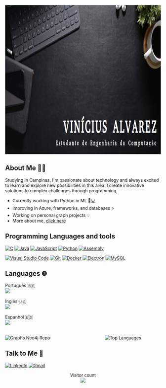 <img src="Picture_1.png" width="1000" height="480">

## About Me 🙋‍♂️
Studying in Campinas, I'm passionate about technology and always excited to learn and explore new possibilities in this area. I create innovative solutions to complex challenges through programming.

- Currently working with Python in ML 🧠💻
- Improving in Azure, frameworks, and databases ⚡️
- Working on personal graph projects 💡
- More about me, [click here](https://drive.google.com/drive/folders/176Bvo3XTh4Bc4uWHyy0XSqJcPQHxWDW7?usp=sharing)

## Programming Languages and tools
[![C](https://img.shields.io/badge/-C-A8B9CC?style=for-the-badge&logo=c&logoColor=white)](https://en.wikipedia.org/wiki/C_(programming_language))
[![Java](https://img.shields.io/badge/-Java-007396?style=for-the-badge&logo=java&logoColor=white)](https://www.java.com/)
[![JavaScript](https://img.shields.io/badge/-JavaScript-F7DF1E?style=for-the-badge&logo=javascript&logoColor=black)](https://developer.mozilla.org/en-US/docs/Web/JavaScript)
[![Python](https://img.shields.io/badge/-Python-3776AB?style=for-the-badge&logo=python&logoColor=white)](https://www.python.org/)
[![Assembly](https://img.shields.io/badge/-Assembly-008000?style=for-the-badge&logo=assembly&logoColor=white)](https://en.wikipedia.org/wiki/Assembly_language)

[![Visual Studio Code](https://img.shields.io/badge/-Visual%20Studio%20Code-007ACC?style=for-the-badge&logo=visual-studio-code&logoColor=white)](https://code.visualstudio.com/)
[![Git](https://img.shields.io/badge/-Git-F05032?style=for-the-badge&logo=git&logoColor=white)](https://git-scm.com/)
[![Docker](https://img.shields.io/badge/-Docker-2496ED?style=for-the-badge&logo=docker&logoColor=white)](https://www.docker.com/)
[![Electron](https://img.shields.io/badge/-Electron-47848F?style=for-the-badge&logo=electron&logoColor=white)](https://www.electronjs.org/)
[![MySQL](https://img.shields.io/badge/-MySQL-4479A1?style=for-the-badge&logo=mysql&logoColor=white)](https://www.mysql.com/)

## Languages 🌐
Português 🇧🇷   
![](https://progress-bar.dev/100/?title=)  

Inglês 🇺🇸   
![](https://progress-bar.dev/87/?title=)   

Espanhol 🇪🇸   
![](https://progress-bar.dev/22/?title=)

## 
<div style="display: flex; justify-content: space-between;">
  <img src="https://github-readme-stats.vercel.app/api/pin/?username=VinizAA&repo=Graphs_Neo4j&theme=radical" alt="Graphs Neo4j Repo" style="width: 48%;" />
  <img src="https://github-readme-stats-eight-theta.vercel.app/api/top-langs/?username=VinizAA&layout=compact&langs_count=8&theme=radical" alt="Top Languages" style="width: 36%;" align="right"/>
</div>

## Talk to Me 💬
<a href="https://www.linkedin.com/in/vinicius-alvarez-72b44a292/" target="_blank"><img src="https://img.shields.io/badge/LinkedIn-0077B5?style=for-the-badge&logo=linkedin&logoColor=white" alt="LinkedIn"/></a>
<a href="mailto:vinicius.afonsoalvarez@gmail.com" target="_blank"><img src="https://img.shields.io/badge/Gmail-D14836?style=for-the-badge&logo=gmail&logoColor=white" alt="Gmail"/></a>  

<p align="center"> 
  Visitor count<br>
  <img src="https://profile-counter.glitch.me/VinizAA/count.svg"/>
</p>

